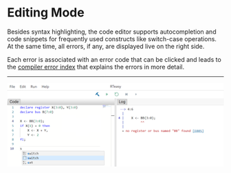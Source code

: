 # Editing Mode

Besides syntax highlighting, the code editor supports autocompletion and code snippets for frequently used constructs like switch-case operations. At the same time, all errors, if any, are displayed live on the right side.

Each error is associated with an error code that can be clicked and leads to the [compiler error index](../../compiler-error-index/errors.md) that explains the errors in more detail.

---

![The RTeasy-Online IDE in the editing mode.](../../images/ide-editing-mode.png)
